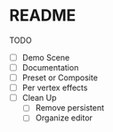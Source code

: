 # README

TODO 
- [ ] Demo Scene
- [ ] Documentation
- [ ] Preset or Composite
- [ ] Per vertex effects
- [ ] Clean Up
  - [ ] Remove persistent
  - [ ] Organize editor